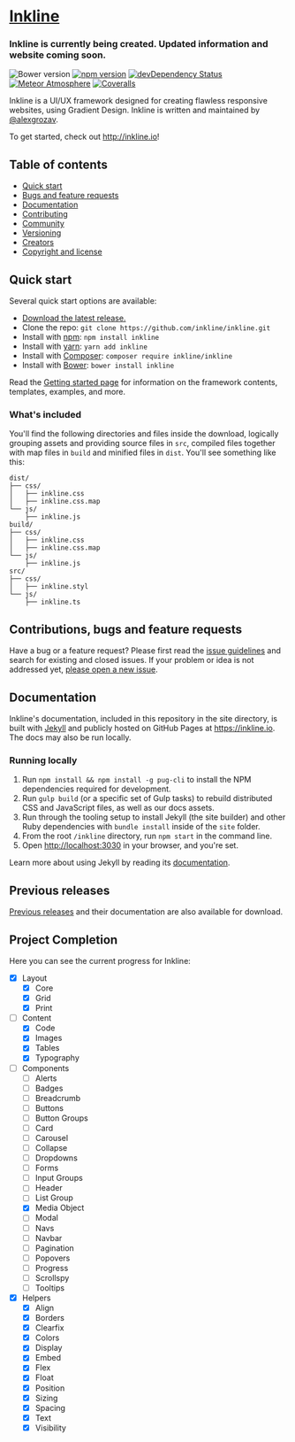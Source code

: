 # [Inkline](http://inkline.io)

### Inkline is currently being created. Updated information and website coming soon.

![Bower version](https://img.shields.io/bower/v/inkline.svg)
[![npm version](https://img.shields.io/npm/v/inkline.svg)](https://www.npmjs.com/package/inkline)
[![devDependency Status](https://img.shields.io/david/dev/inkline/inkline.svg)](https://david-dm.org/inkline/inkline?type=dev)
[![Meteor Atmosphere](https://img.shields.io/badge/meteor-inkline%3Ainkline-blue.svg)](https://atmospherejs.com/inkline/inkline)
[![Coveralls](https://img.shields.io/coveralls/inkline/inkline.svg)](https://coveralls.io/github/inkline/inkline)
<!-- [![Packagist Prerelease](https://img.shields.io/packagist/dt/inkline/inkline.svg)](https://packagist.org/packages/inkline/inkline) -->
<!-- [![Gem version](https://img.shields.io/gem/v/inkline.svg)](https://rubygems.org/gems/inkline) -->

Inkline is a UI/UX framework designed for creating flawless responsive websites, using Gradient Design. Inkline is written and maintained by [@alexgrozav](https://twitter.com/alexgrozav).

To get started, check out <http://inkline.io>!

## Table of contents

- [Quick start](#quick-start)
- [Bugs and feature requests](#bugs-and-feature-requests)
- [Documentation](#documentation)
- [Contributing](#contributing)
- [Community](#community)
- [Versioning](#versioning)
- [Creators](#creators)
- [Copyright and license](#copyright-and-license)

## Quick start

Several quick start options are available:

- [Download the latest release.](https://github.com/inkline/inkline/archive/v0.0.5.zip)
- Clone the repo: `git clone https://github.com/inkline/inkline.git`
- Install with [npm](https://www.npmjs.com): `npm install inkline`
- Install with [yarn](https://github.com/yarnpkg/yarn): `yarn add inkline`
- Install with [Composer](https://getcomposer.org): `composer require inkline/inkline`
- Install with [Bower](https://bower.io): `bower install inkline`


Read the [Getting started page](https://inkline.io/getting-started/) for information on the framework contents, templates, examples, and more.

### What's included

You'll find the following directories and files inside the download, logically grouping assets and providing source files in `src`, compiled files together with map files in `build` and minified files in `dist`. You'll see something like this:

```
dist/
├── css/
│   ├── inkline.css
│   ├── inkline.css.map
└── js/
    ├── inkline.js
build/
├── css/
│   ├── inkline.css
│   ├── inkline.css.map
└── js/
    ├── inkline.js
src/
├── css/
│   ├── inkline.styl
└── js/
    ├── inkline.ts
```

## Contributions, bugs and feature requests

Have a bug or a feature request? Please first read the [issue guidelines](https://github.com/inkline/inkline/blob/master/CONTRIBUTING.md) and search for existing and closed issues. If your problem or idea is not addressed yet, [please open a new issue](https://github.com/inkline/inkline/issues/new).

## Documentation

Inkline's documentation, included in this repository in the site directory, is built with [Jekyll](https://jekyllrb.com) and publicly hosted on GitHub Pages at <https://inkline.io>. The docs may also be run locally.

### Running locally

1. Run `npm install && npm install -g pug-cli` to install the NPM dependencies required for development.
2. Run `gulp build` (or a specific set of Gulp tasks) to rebuild distributed CSS and JavaScript files, as well as our docs assets.
3. Run through the tooling setup to install Jekyll (the site builder) and other Ruby dependencies with `bundle install` inside of the `site` folder.
4. From the root `/inkline` directory, run `npm start` in the command line.
5. Open <http://localhost:3030> in your browser, and you're set.

Learn more about using Jekyll by reading its [documentation](https://jekyllrb.com/docs/home/).

## Previous releases

[Previous releases](https://github.com/inkline/inkline/releases) and their documentation are also available for download.


## Project Completion

Here you can see the current progress for Inkline:

- [x] Layout
  - [x] Core
  - [x] Grid
  - [x] Print
- [ ] Content
  - [x] Code
  - [x] Images
  - [x] Tables
  - [x] Typography
- [ ] Components
  - [ ] Alerts
  - [ ] Badges
  - [ ] Breadcrumb
  - [ ] Buttons
  - [ ] Button Groups
  - [ ] Card
  - [ ] Carousel
  - [ ] Collapse
  - [ ] Dropdowns
  - [ ] Forms
  - [ ] Input Groups
  - [ ] Header
  - [ ] List Group
  - [x] Media Object
  - [ ] Modal
  - [ ] Navs
  - [ ] Navbar
  - [ ] Pagination
  - [ ] Popovers
  - [ ] Progress
  - [ ] Scrollspy
  - [ ] Tooltips
- [x] Helpers
  - [x] Align
  - [x] Borders
  - [x] Clearfix
  - [x] Colors
  - [x] Display
  - [x] Embed
  - [x] Flex
  - [x] Float
  - [x] Position
  - [x] Sizing
  - [x] Spacing
  - [x] Text
  - [x] Visibility
